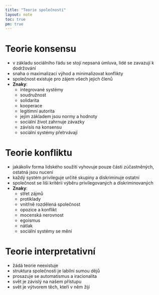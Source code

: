 ```yaml
---
title: "Teorie společnosti"
layout: note
toc: true
pm: true
---
```

# Teorie konsensu
- v základu sociálního řádu se stojí nepsaná úmluva, lidé se zavazují k dodržování
- snaha o maximalizaci výhod a minimalizovat konflikty
- společnost existuje pro zájem všech jejich členů
- **Znaky**:
    - integrované systémy
    - soudružnost
    - solidarita
    - kooperace
    - legitimní autorita
    - jejím základem jsou normy a hodnoty
    - sociální život zahrnuje závazky
    - závisís na konsensu
    - sociální systémy přetrvávají
# Teorie konfliktu
- jakákoliv forma lidského soužití vyhovuje pouze části zúčastněných, ostatná jsou nuceni
- každý systém privileguje určité skupiny a diskriminuje ostatní
- společnost se liší kritérii výběru privilegovaných a diskriminovaných
- **Znaky**:
    - střet zájmů
    - protiklady
    - vnitřně rozdělená společnost
    - opozice a konflikt
    - mocenská nerovnost
    - egoismus
    - nátlak
    - sociální systémy se mění
# Teorie interpretativní
- žádá teorie neexistuje
- struktura společnosti je labilní sumou dějů
- prosazuje se automatismus a iracionalita
- svět je závislý na našem přístupu
- svět je výtvorem těch, kteří v něm žijí